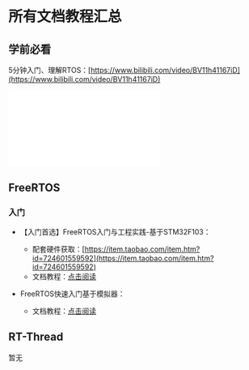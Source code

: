 # 所有文档教程汇总

## 学前必看

5分钟入门、理解RTOS：[https://www.bilibili.com/video/BV11h41167iD](https://www.bilibili.com/video/BV11h41167iD)


<iframe src="//player.bilibili.com/player.html?aid=206670748&bvid=BV11h41167iD&cid=370140179&p=1" scrolling="no" border="0" frameborder="no" framespacing="0" allowfullscreen="true"> </iframe>


## FreeRTOS

### 入门

- 【入门首选】FreeRTOS入门与工程实践-基于STM32F103：

  - 配套硬件获取：[https://item.taobao.com/item.htm?id=724601559592](https://item.taobao.com/item.htm?id=724601559592)
  - 文档教程：[点击阅读](/zh/FreeRTOS/DShanMCU-F103/README.md)

- FreeRTOS快速入门基于模拟器：

  - 文档教程：[点击阅读](/zh/FreeRTOS/simulator/README.md)

## RT-Thread

暂无
